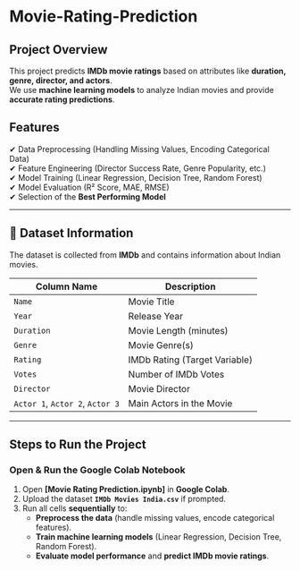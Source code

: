 # Movie-Rating-Prediction
## Project Overview
This project predicts **IMDb movie ratings** based on attributes like **duration, genre, director, and actors**.  
We use **machine learning models** to analyze Indian movies and provide **accurate rating predictions**.

## Features
✔ Data Preprocessing (Handling Missing Values, Encoding Categorical Data)  
✔ Feature Engineering (Director Success Rate, Genre Popularity, etc.)  
✔ Model Training (Linear Regression, Decision Tree, Random Forest)  
✔ Model Evaluation (R² Score, MAE, RMSE)  
✔ Selection of the **Best Performing Model**   

---

## 📂 Dataset Information
The dataset is collected from **IMDb** and contains information about Indian movies.

| Column Name | Description |
|-------------|------------|
| `Name` | Movie Title |
| `Year` | Release Year |
| `Duration` | Movie Length (minutes) |
| `Genre` | Movie Genre(s) |
| `Rating` | IMDb Rating (Target Variable) |
| `Votes` | Number of IMDb Votes |
| `Director` | Movie Director |
| `Actor 1`, `Actor 2`, `Actor 3` | Main Actors in the Movie |

---

## Steps to Run the Project  
### **Open & Run the Google Colab Notebook**
1. Open **[Movie Rating Prediction.ipynb]** in **Google Colab**.
2. Upload the dataset **`IMDb Movies India.csv`** if prompted.
3. Run all cells **sequentially** to:
   - **Preprocess the data** (handle missing values, encode categorical features).
   - **Train machine learning models** (Linear Regression, Decision Tree, Random Forest).
   - **Evaluate model performance** and **predict IMDb movie ratings**.
